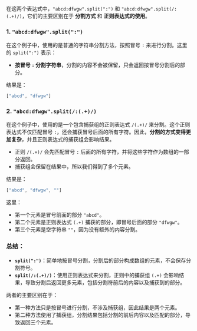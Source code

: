 在这两个表达式中，`"abcd:dfwgw".split(":")` 和 `"abcd:dfwgw".split(/:(.+)/)`，它们的主要区别在于 **分割方式** 和 **正则表达式的使用**。

### 1. `"abcd:dfwgw".split(":")`
在这个例子中，使用的是普通的字符串分割方法，按照冒号 `:` 来进行分割。这里的 `split(":")` 表示：
- **按冒号 `:` 分割字符串**，分割的内容不会被保留，只会返回按冒号分割后的部分。

结果是：
```js
["abcd", "dfwgw"]
```

### 2. `"abcd:dfwgw".split(/:(.+)/)`
在这个例子中，使用的是一个包含捕获组的正则表达式 `/(.+)/` 来分割。这个正则表达式不仅匹配冒号 `:`，还会捕获冒号后面的所有字符。因此，**分割的方式变得更加复杂**，并且正则表达式的捕获组会影响结果。

- 正则 `/(.+)/` 会先匹配冒号 `:` 后面的所有字符，并将这些字符作为数组的一部分返回。
- 捕获组会保留在结果中，所以我们得到了多个元素。

结果是：
```js
["abcd", "dfwgw", ""]
```
这里：
- 第一个元素是冒号前面的部分 `"abcd"`。
- 第二个元素是正则表达式 `(.+)` 捕获的部分，即冒号后面的部分 `"dfwgw"`。
- 第三个元素是空字符串 `""`，因为没有额外的内容分割。

### 总结：
- **`split(":")`**：简单地按冒号分割，分割后的部分构成数组的元素，不会保存分割符号。
- **`split(/:(.+)/)`**：使用正则表达式来分割，正则中的捕获组 `(.+)` 会影响结果，导致分割后返回更多元素，包括分割符前后的内容以及捕获到的部分。

两者的主要区别在于：
- 第一种方法只是按冒号进行分割，不涉及捕获组，因此结果是两个元素。
- 第二种方法使用了捕获组，分割结果包括分割的前后内容以及匹配的部分，导致返回三个元素。